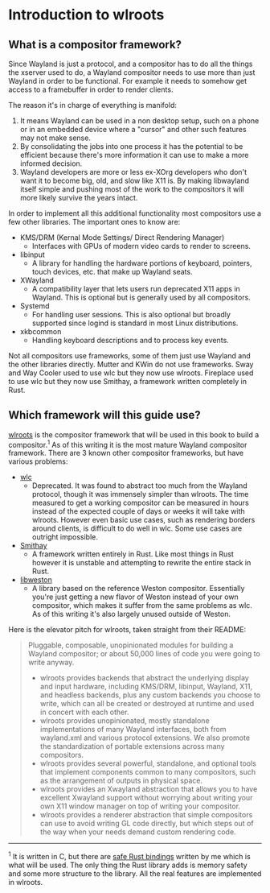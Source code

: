 # Introduction to wlroots
## What is a compositor framework?
Since Wayland is just a protocol, and a compositor has to do all the things the xserver used to do, a Wayland compositor needs to use more than just Wayland in order to be functional. For example it needs to somehow get access to a framebuffer in order to render clients.

The reason it's in charge of everything is manifold:

1. It means Wayland can be used in a non desktop setup, such on a phone or in an embedded device where a "cursor" and other such features may not make sense.
2. By consolidating the jobs into one process it has the potential to be efficient because there's more information it can use to make a more informed decision.
3. Wayland developers are more or less ex-XOrg developers who don't want it to become big, old, and slow like X11 is. By making libwayland itself simple and pushing most of the work to the compositors it will more likely survive the years intact.

In order to implement all this additional functionality most compositors use a few other libraries. The important ones to know are:
* KMS/DRM (Kernal Mode Settings/ Direct Rendering Manager)
  - Interfaces with GPUs of modern video cards to render to screens.
* libinput
  - A library for handling the hardware portions of keyboard, pointers, touch devices, etc. that make up Wayland seats.
* XWayland
  - A compatibility layer that lets users run deprecated X11 apps in Wayland. This is optional but is generally used by all compositors.
* Systemd
  - For handling user sessions. This is also optional but broadly supported since logind is standard in most Linux distributions.
* xkbcommon
  - Handling keyboard descriptions and to process key events.

Not all compositors use frameworks, some of them just use Wayland and the other libraries directly. Mutter and KWin do not use frameworks. Sway and Way Cooler used to use wlc but they now use wlroots. Fireplace used to use wlc but they now use Smithay, a framework written completely in Rust.

## Which framework will this guide use?
[wlroots](https://github.com/swaywm/wlroots) is the compositor framework that will be used in this book to build a compositor.<sup>1</sup> As of this writing it is the most mature Wayland compositor framework. There are 3 known other compositor frameworks, but have various problems:

* [wlc](https://github.com/Cloudef/wlc)
  - Deprecated. It was found to abstract too much from the Wayland protocol, though it was immensely simpler than wlroots. The time measured to get a working compositor can be measured in hours instead of the expected couple of days or weeks it will take with wlroots. However even basic use cases, such as rendering borders around clients, is difficult to do well in wlc. Some use cases are outright impossible.
* [Smithay](https://smithay.github.io/)
  - A framework written entirely in Rust. Like most things in Rust however it is unstable and attempting to rewrite the entire stack in Rust.
* [libweston](https://gitlab.freedesktop.org/wayland/weston/tree/master/libweston)
  - A library based on the reference Weston compositor. Essentially you're just getting a new flavor of Weston instead of your own compositor, which makes it suffer from the same problems as wlc. As of this writing it's also largely unused outside of Weston.

Here is the elevator pitch for wlroots, taken straight from their README:

> Pluggable, composable, unopinionated modules for building a Wayland compositor; or about 50,000 lines of code you were going to write anyway.
>
> * wlroots provides backends that abstract the underlying display and input hardware, including KMS/DRM, libinput, Wayland, X11, and headless backends, plus any custom backends you choose to write, which can all be created or destroyed at runtime and used in concert with each other.
> * wlroots provides unopinionated, mostly standalone implementations of many Wayland interfaces, both from wayland.xml and various protocol extensions. We also promote the standardization of portable extensions across many compositors.
> * wlroots provides several powerful, standalone, and optional tools that implement components common to many compositors, such as the arrangement of outputs in physical space.
> * wlroots provides an Xwayland abstraction that allows you to have excellent Xwayland support without worrying about writing your own X11 window manager on top of writing your compositor.
> * wlroots provides a renderer abstraction that simple compositors can use to avoid writing GL code directly, but which steps out of the way when your needs demand custom rendering code.




---

<sup>1</sup> It is written in C, but there are [safe Rust bindings](https://github.com/swaywm/wlroots-rs) written by me which is what will be used. The only thing the Rust library adds is memory safety and some more structure to the library. All the real features are implemented in wlroots.
